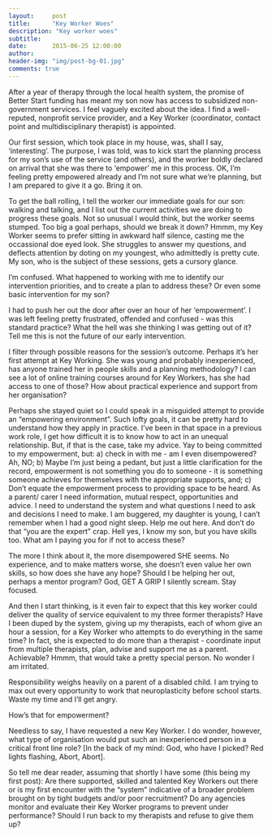 ```yaml
---
layout:     post
title:      "Key Worker Woes"
description: "Key worker woes"
subtitle: 
date:       2015-06-25 12:00:00
author:     
header-img: "img/post-bg-01.jpg"
comments: true
---
```



After a year of therapy through the local health system, the promise of Better Start funding has meant my son now has access to subsidized non-government services. I feel vaguely excited about the idea. I find a well-reputed, nonprofit service provider, and a Key Worker (coordinator, contact point and multidisciplinary therapist) is appointed.

Our first session, which took place in my house, was, shall I say, ‘interesting’. The purpose, I was told, was to kick start the planning process for my son’s use of the service (and others), and the worker boldly declared on arrival that she was there to ‘empower’ me in this process. OK, I’m feeling pretty empowered already and I’m not sure what we’re planning, but I am prepared to give it a go. Bring it on. 

To get the ball rolling, I tell the worker our immediate goals for our son: walking and talking, and I list out the current activities we are doing to progress these goals. Not so unusual I would think, but the worker seems stumped. Too big a goal perhaps, should we break it down? Hmmm, my Key Worker seems to prefer sitting in awkward half silence, casting me the occassional doe eyed look. She struggles to answer my questions, and deflects attention by doting on my youngest, who admittedly is pretty cute. My son, who is the subject of these sessions, gets a cursory glance.

I’m confused. What happened to working with me to identify our intervention priorities, and to create a plan to address these? Or even some basic intervention for my son?

I had to push her out the door after over an hour of her ‘empowerment’. I was left feeling pretty frustrated, offended and confused - was this standard practice? What the hell was she thinking I was getting out of it? Tell me this is not the future of our early intervention.

I filter through possible reasons for the session’s outcome. Perhaps it’s her first attempt at Key Working. She was young and probably inexperienced, has anyone trained her in people skills and a planning methodology?  I can see a lot of online training courses around for Key Workers, has she had access to one of those? How about practical experience and support from her organisation?

Perhaps she stayed quiet so I could speak in a misguided attempt to provide an “empowering environment”. Such lofty goals, it can be pretty hard to understand how they apply in practice. I’ve been in that space in a previous work role, I get how difficult it is to know how to act in an unequal relationship. But, if that is the case, take my advice. Yay to being committed to my empowerment, but: a) check in with me - am I even disempowered? Ah, NO; b) Maybe I’m just being a pedant, but just a little clarification for the record, empowerment is not something you do to someone - it is something someone achieves for themselves with the appropriate supports, and; c) Don’t equate the empowerment process to providing space to be heard. As a parent/ carer I need information, mutual respect, opportunities and advice. I need to understand the system and what questions I need to ask and decisions I need to make. I am buggered, my daughter is young, I can’t remember when I had a good night sleep.  Help me out here. And don’t do that “you are the expert” crap. Hell yes, I know my son, but you have skills too. What am I paying you for if not to access these? 

The more I think about it, the more disempowered SHE seems. No experience, and to make matters worse, she doesn’t even value her own skills, so how does she have any hope? Should I be helping her out, perhaps a mentor program? God, GET A GRIP I silently scream. Stay focused. 

And then I start thinking, is it even fair to expect that this key worker could deliver the quality of service equivalent to my three former therapists? Have I been duped by the system, giving up my therapists, each of whom give an hour a session, for a Key Worker who attempts to do everything in the same time? In fact, she is expected to do more than a therapist - coordinate input from multiple therapists, plan, advise and support me as a parent. Achievable? Hmmm, that would take a pretty special person. No wonder I am irritated.

Responsibility weighs heavily on a parent of a disabled child. I am trying to max out every opportunity to work that neuroplasticity before school starts. Waste my time and I’ll get angry.

How’s that for empowerment? 

Needless to say, I have requested a new Key Worker. I do wonder, however, what type of organisation would put such an inexperienced person in a critical front line role? [In the back of my mind: God, who have I picked? Red lights flashing, Abort, Abort].

So tell me dear reader, assuming that shortly I have some (this being my first post): Are there supported, skilled and talented Key Workers out there or is my first encounter with the “system” indicative of a broader problem brought on by tight budgets and/or poor recruitment? Do any agencies monitor and evaluate their Key Worker programs to prevent under performance? Should I run back to my therapists and refuse to give them up?
